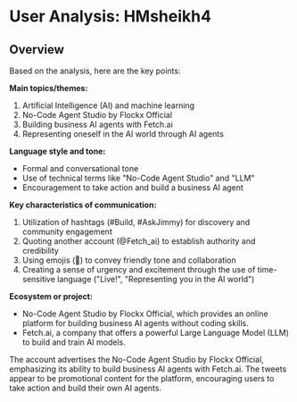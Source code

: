 # User Analysis: HMsheikh4

## Overview

Based on the analysis, here are the key points:

**Main topics/themes:**

1. Artificial Intelligence (AI) and machine learning
2. No-Code Agent Studio by Flockx Official
3. Building business AI agents with Fetch.ai
4. Representing oneself in the AI world through AI agents

**Language style and tone:**

* Formal and conversational tone
* Use of technical terms like "No-Code Agent Studio" and "LLM"
* Encouragement to take action and build a business AI agent

**Key characteristics of communication:**

1. Utilization of hashtags (#Build, #AskJimmy) for discovery and community engagement
2. Quoting another account (@Fetch_ai) to establish authority and credibility
3. Using emojis (🤝) to convey friendly tone and collaboration
4. Creating a sense of urgency and excitement through the use of time-sensitive language ("Live!", "Representing you in the AI world")

**Ecosystem or project:**

* No-Code Agent Studio by Flockx Official, which provides an online platform for building business AI agents without coding skills.
* Fetch.ai, a company that offers a powerful Large Language Model (LLM) to build and train AI models.

The account advertises the No-Code Agent Studio by Flockx Official, emphasizing its ability to build business AI agents with Fetch.ai. The tweets appear to be promotional content for the platform, encouraging users to take action and build their own AI agents.